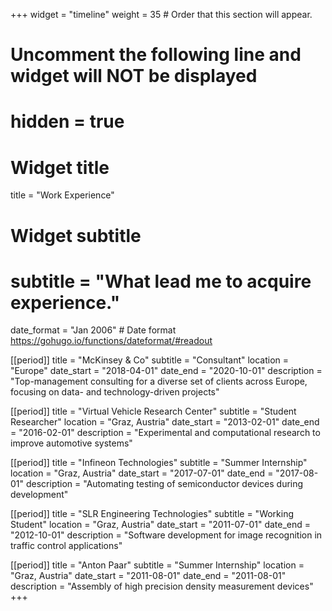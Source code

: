 +++
widget = "timeline"
weight = 35  # Order that this section will appear.

# Uncomment the following line and widget will NOT be displayed
# hidden = true

# Widget title
title = "Work Experience"
# Widget subtitle
# subtitle = "What lead me to acquire experience."

date_format = "Jan 2006" # Date format https://gohugo.io/functions/dateformat/#readout

[[period]]
  title = "McKinsey & Co"
  subtitle = "Consultant"
  location = "Europe"
  date_start = "2018-04-01"
  date_end = "2020-10-01"
  description = "Top-management consulting for a diverse set of clients across Europe, focusing on data- and technology-driven projects"

[[period]]
  title = "Virtual Vehicle Research Center"
  subtitle = "Student Researcher"
  location = "Graz, Austria"
  date_start = "2013-02-01"
  date_end = "2016-02-01"
  description = "Experimental and computational research to improve automotive systems"

[[period]]
  title = "Infineon Technologies"
  subtitle = "Summer Internship"
  location = "Graz, Austria"
  date_start = "2017-07-01"
  date_end = "2017-08-01"
  description = "Automating testing of semiconductor devices during development"

[[period]]
  title = "SLR Engineering Technologies"
  subtitle = "Working Student"
  location = "Graz, Austria"
  date_start = "2011-07-01"
  date_end = "2012-10-01"
  description = "Software development for image recognition in traffic control applications"

[[period]]
  title = "Anton Paar"
  subtitle = "Summer Internship"
  location = "Graz, Austria"
  date_start = "2011-08-01"
  date_end = "2011-08-01"
  description = "Assembly of high precision density measurement devices"
+++